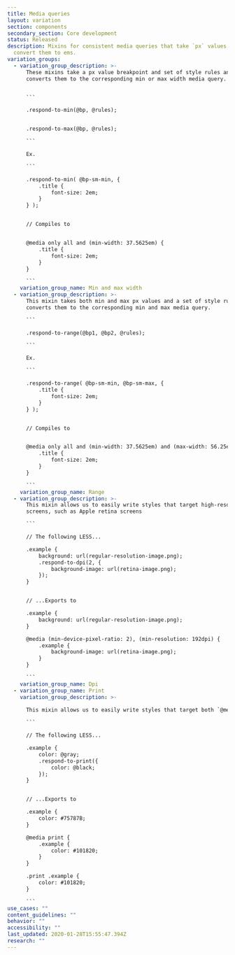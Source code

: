 ```yaml
---
title: Media queries
layout: variation
section: components
secondary_section: Core development
status: Released
description: Mixins for consistent media queries that take `px` values and
  convert them to ems.
variation_groups:
  - variation_group_description: >-
      These mixins take a px value breakpoint and set of style rules and
      converts them to the corresponding min or max width media query.


      ```

      .respond-to-min(@bp, @rules);


      .respond-to-max(@bp, @rules);

      ```

      Ex.

      ```

      .respond-to-min( @bp-sm-min, {
          .title {
              font-size: 2em;
          }
      } );


      // Compiles to


      @media only all and (min-width: 37.5625em) {
          .title {
              font-size: 2em;
          }
      }

      ```
    variation_group_name: Min and max width
  - variation_group_description: >-
      This mixin takes both min and max px values and a set of style rules and
      converts them to the corresponding min and max media query.

      ```

      .respond-to-range(@bp1, @bp2, @rules);

      ```

      Ex.

      ```

      .respond-to-range( @bp-sm-min, @bp-sm-max, {
          .title {
              font-size: 2em;
          }
      } );


      // Compiles to


      @media only all and (min-width: 37.5625em) and (max-width: 56.25em) {
          .title {
              font-size: 2em;
          }
      }

      ```
    variation_group_name: Range
  - variation_group_description: >-
      This mixin allows us to easily write styles that target high-resolution
      screens, such as Apple retina screens

      ```

      // The following LESS...

      .example {
          background: url(regular-resolution-image.png);
          .respond-to-dpi(2, {
              background-image: url(retina-image.png);
          });
      }


      // ...Exports to

      .example {
          background: url(regular-resolution-image.png);
      }

      @media (min-device-pixel-ratio: 2), (min-resolution: 192dpi) {
          .example {
              background-image: url(retina-image.png);
          }
      }

      ```
    variation_group_name: Dpi
  - variation_group_name: Print
    variation_group_description: >-
      
      This mixin allows us to easily write styles that target both `@media print` and `.print`.

      ```

      // The following LESS...

      .example {
          color: @gray;
          .respond-to-print({
              color: @black;
          });
      }


      // ...Exports to

      .example {
          color: #75787B;
      }

      @media print {
          .example {
              color: #101820;
          }
      }

      .print .example {
          color: #101820;
      }

      ```
use_cases: ""
content_guidelines: ""
behavior: ""
accessibility: ""
last_updated: 2020-01-28T15:55:47.394Z
research: ""
---
```

